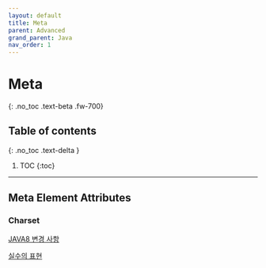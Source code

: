 ```yaml
---
layout: default
title: Meta
parent: Advanced
grand_parent: Java
nav_order: 1
---
```


# Meta 
{: .no_toc .text-beta .fw-700}

## Table of contents
{: .no_toc .text-delta }

1. TOC
{:toc}

---

## Meta Element Attributes

### Charset

[JAVA8 변경 사항](http://tcpschool.com/java/java_intro_java8)

[실수의 표현](http://tcpschool.com/java/java_datatype_floatingPointNumber)